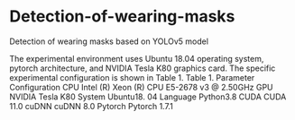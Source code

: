 # Detection-of-wearing-masks
Detection of wearing masks based on YOLOv5 model

The experimental environment uses Ubuntu 18.04 operating system, pytorch architecture, and NVIDIA Tesla K80 graphics card. The specific experimental configuration is shown in Table 1.
Table 1.
Parameter	             Configuration
CPU	            Intel (R) Xeon (R) CPU E5-2678 v3 @ 2.50GHz
GPU	               NVIDIA Tesla K80
System	             Ubuntu18. 04
Language	           Python3.8
CUDA	               CUDA 11.0
cuDNN	               cuDNN 8.0
Pytorch	           Pytorch 1.7.1
